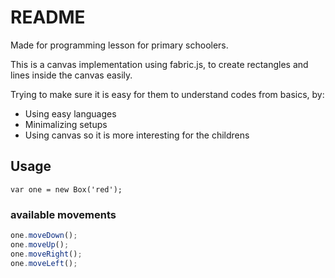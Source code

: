 # README #

Made for programming lesson for primary schoolers.

This is a canvas implementation using fabric.js, to create rectangles and lines inside the canvas easily.

Trying to make sure it is easy for them to understand codes from basics, by:

- Using easy languages
- Minimalizing setups
- Using canvas so it is more interesting for the childrens

## **Usage** ##

`var one = new Box('red');`

### available movements ###

```javascript
one.moveDown();
one.moveUp();
one.moveRight();
one.moveLeft();
```